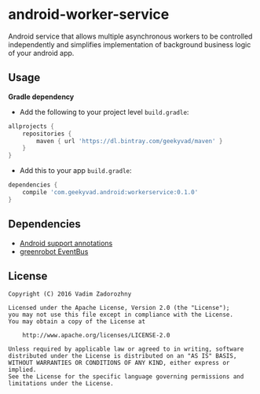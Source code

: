 # android-worker-service

Android service that allows multiple asynchronous workers to be controlled independently and simplifies implementation of background business logic of your android app.

Usage
-----

**Gradle dependency**

  -  Add the following to your project level `build.gradle`:

  
```gradle
allprojects {
	repositories {
		maven { url 'https://dl.bintray.com/geekyvad/maven' }
	}
}
```
  -  Add this to your app `build.gradle`:
 
```gradle
dependencies {
	compile 'com.geekyvad.android:workerservice:0.1.0'
}
```

Dependencies
------------

  * [Android support annotations](https://developer.android.com/reference/android/support/annotation/package-summary.html)
  * [greenrobot EventBus](https://github.com/greenrobot/EventBus)


License
-------


    Copyright (C) 2016 Vadim Zadorozhny
    
    Licensed under the Apache License, Version 2.0 (the "License");
    you may not use this file except in compliance with the License.
    You may obtain a copy of the License at
    
        http://www.apache.org/licenses/LICENSE-2.0

    Unless required by applicable law or agreed to in writing, software
    distributed under the License is distributed on an "AS IS" BASIS,
    WITHOUT WARRANTIES OR CONDITIONS OF ANY KIND, either express or implied.
    See the License for the specific language governing permissions and
    limitations under the License.
